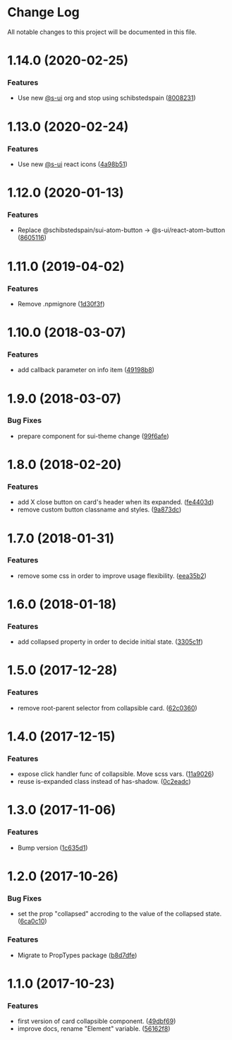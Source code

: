 # Change Log

All notable changes to this project will be documented in this file.

# 1.14.0 (2020-02-25)


### Features

* Use new [@s-ui](https://github.com/s-ui) org and stop using schibstedspain ([8008231](https://github.com/SUI-Components/schibsted-spain-components/commit/8008231bcfd9750819ac5f923af317920cc8d516))



# 1.13.0 (2020-02-24)


### Features

* Use new [@s-ui](https://github.com/s-ui) react icons ([4a98b51](https://github.com/SUI-Components/schibsted-spain-components/commit/4a98b51ef4441a36f1c2c96e53bedbfa7378975e))



# 1.12.0 (2020-01-13)


### Features

* Replace @schibstedspain/sui-atom-button -> @s-ui/react-atom-button ([8605116](https://github.com/SUI-Components/schibsted-spain-components/commit/86051163209b908a7421626f0cd25748f0295ba1))



# 1.11.0 (2019-04-02)


### Features

* Remove .npmignore ([1d30f3f](https://github.com/SUI-Components/schibsted-spain-components/commit/1d30f3f95a121942d0e42d8f9a6bb2e386f81594))



# 1.10.0 (2018-03-07)


### Features

* add callback parameter on info item ([49198b8](https://github.com/SUI-Components/schibsted-spain-components/commit/49198b85ba3d08d872e0c03b00addc3dd6221441))



# 1.9.0 (2018-03-07)


### Bug Fixes

* prepare component for sui-theme change ([99f6afe](https://github.com/SUI-Components/schibsted-spain-components/commit/99f6afe33e8a8829e65e1feec80bc1361b1f9d8b))



# 1.8.0 (2018-02-20)


### Features

* add X close button on card's header when its expanded. ([fe4403d](https://github.com/SUI-Components/schibsted-spain-components/commit/fe4403d06aac29c107b401749f6baaee81aff888))
* remove custom button classname and styles. ([9a873dc](https://github.com/SUI-Components/schibsted-spain-components/commit/9a873dc3f1051a7bf2782ebcbddf0eaaec6fe3b0))



# 1.7.0 (2018-01-31)


### Features

* remove some css in order to improve usage flexibility. ([eea35b2](https://github.com/SUI-Components/schibsted-spain-components/commit/eea35b261950339e1faa73d8abd30c43869f17c5))



# 1.6.0 (2018-01-18)


### Features

* add collapsed property in order to decide initial state. ([3305c1f](https://github.com/SUI-Components/schibsted-spain-components/commit/3305c1f96076d014433363487f50e585827488a5))



# 1.5.0 (2017-12-28)


### Features

* remove root-parent selector from collapsible card. ([62c0360](https://github.com/SUI-Components/schibsted-spain-components/commit/62c0360c2abe6a12e393153a4779dc87b37d77b9))



# 1.4.0 (2017-12-15)


### Features

* expose click handler func of collapsible. Move scss vars. ([11a9026](https://github.com/SUI-Components/schibsted-spain-components/commit/11a90261f5b3acb3756ae63d9e4571d7b80bc54a))
* reuse is-expanded class instead of has-shadow. ([0c2eadc](https://github.com/SUI-Components/schibsted-spain-components/commit/0c2eadc555ba3dce48aef0f34c308702e114baa3))



# 1.3.0 (2017-11-06)


### Features

* Bump version ([1c635d1](https://github.com/SUI-Components/schibsted-spain-components/commit/1c635d1853798837caade33fe87340363366d356))



# 1.2.0 (2017-10-26)


### Bug Fixes

* set the prop "collapsed" accroding to the value of the collapsed state. ([6ca0c10](https://github.com/SUI-Components/schibsted-spain-components/commit/6ca0c1083355f0bb456685327e79cc876577e52a))


### Features

* Migrate to PropTypes package ([b8d7dfe](https://github.com/SUI-Components/schibsted-spain-components/commit/b8d7dfe2eddbfd7719fbbb8b5de160ea60c8bc57))



# 1.1.0 (2017-10-23)


### Features

* first version of card collapsible component. ([49dbf69](https://github.com/SUI-Components/schibsted-spain-components/commit/49dbf69bc5348cc976eaaaeeb5b5a48e76f62db3))
* improve docs, rename "Element" variable. ([56162f8](https://github.com/SUI-Components/schibsted-spain-components/commit/56162f84fe28d262517ecdbfaa19bae7ea93b84e))



